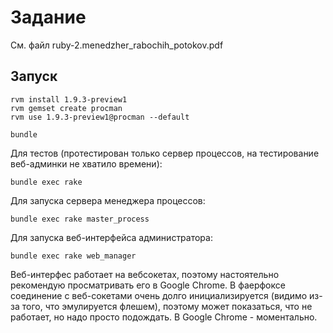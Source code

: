 Задание
=======

См. файл ruby-2.menedzher_rabochih_potokov.pdf

Запуск
------

    rvm install 1.9.3-preview1
    rvm gemset create procman
    rvm use 1.9.3-preview1@procman --default

    bundle

Для тестов (протестирован только сервер процессов, на тестирование веб-админки не хватило времени):

    bundle exec rake

Для запуска сервера менеджера процессов:

    bundle exec rake master_process

Для запуска веб-интерфейса администратора:

    bundle exec rake web_manager

Веб-интерфес работает на вебсокетах, поэтому настоятельно рекомендую просматривать его в Google Chrome.
В фаерфоксе соединение с веб-сокетами очень долго инициализируется (видимо из-за того, что эмулируется флешем),
поэтому может показаться, что не работает, но надо просто подождать. В Google Chrome - моментально.




